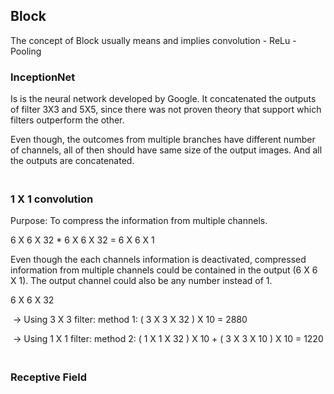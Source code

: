 ## Block

The concept of Block usually means and implies convolution - ReLu - Pooling



### InceptionNet

Is is the neural network developed by Google. It concatenated the outputs of filter 3X3 and 5X5, since there was not proven theory that support which filters outperform the other.



Even though, the outcomes from multiple branches have different number of channels, all of then should have same size of the output images. And all the outputs are concatenated.





### <br>1 X 1 convolution

Purpose: To compress the information from multiple channels.

6 X 6 X 32  *  6 X 6 X 32  =  6 X 6 X 1

Even though the each channels information is deactivated, compressed information from multiple channels could be contained in the output (6 X 6 X 1). The output channel could also be any number instead of 1.



6 X 6 X 32 

​	-> Using 3 X 3 filter: method 1: ( 3 X 3 X 32 ) X 10 = 2880

​	-> Using 1 X 1 filter: method 2: ( 1 X 1 X 32 ) X 10 + ( 3 X 3 X 10 ) X 10 = 1220



### <br>Receptive Field
